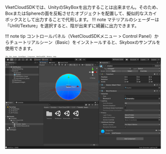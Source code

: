 
VketCloudSDKでは、UnityのSkyBoxを出力することは出来ません。そのため、BoxまたはSphereの面を反転させたオブジェクトを配置して、擬似的なスカイボックスとして出力することで代用します。
!!! note
    マテリアルのシェーダーは「Unlit/Texture」を選択すると、陰が出来ずに綺麗に出力できます。


!!! note tip
    コントロールパネル（VketCloudSDKメニュー > Control Panel）からチュートリアルシーン（Basic）をインストールすると、Skyboxのサンプルを使用できます。

![Skybox](img/Skybox.jpg)  
